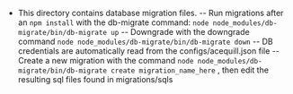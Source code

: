 - This directory contains database migration files.
-- Run migrations after an `npm install` with the db-migrate command: `node node_modules/db-migrate/bin/db-migrate up`
-- Downgrade with the downgrade command `node node_modules/db-migrate/bin/db-migrate down`
-- DB credentials are automatically read from the configs/acequill.json file
-- Create a new migration with the command `node node_modules/db-migrate/bin/db-migrate create migration_name_here` , then edit the resulting sql files found in migrations/sqls
